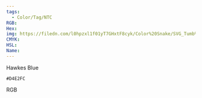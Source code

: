 ```yaml
---
tags:
  - Color/Tag/NTC
RGB:
Hex:
img: https://filedn.com/l0hpzxl1f01yT7GHxtF8cyk/Color%20Snake/SVG_Tumb%20Mass%20No%20Name/D4E2FC.svg
CMYK:
HSL:
Name:
---
```

Hawkes Blue
```palette
#D4E2FC
```
RGB
